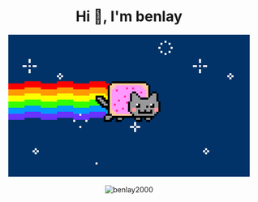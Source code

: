 <h1 align="center">Hi 👋, I'm benlay</h1>

<p align="center">
    <img src="20210720182910.gif" >
</p>
<p align="center">
<img  src="https://github-readme-stats.vercel.app/api?username=benlay-OV&show_icons=true&locale=en" alt="benlay2000" />
</p>
